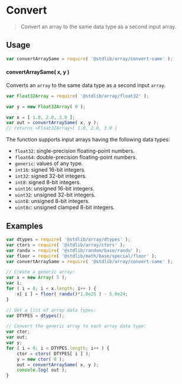 # Convert

> Convert an array to the same data type as a second input array.

<!-- Section to include introductory text. Make sure to keep an empty line after the intro `section` element and another before the `/section` close. -->

<section class="intro">

</section>

<!-- /.intro -->

<!-- Package usage documentation. -->

<section class="usage">

## Usage

```javascript
var convertArraySame = require( '@stdlib/array/convert-same' );
```

#### convertArraySame( x, y )

Converts an `array` to the same data type as a second input `array`.

```javascript
var Float32Array = require( '@stdlib/array/float32' );

var y = new Float32Array( 0 );

var x = [ 1.0, 2.0, 3.0 ];
var out = convertArraySame( x, y );
// returns <Float32Array>[ 1.0, 2.0, 3.0 ]
```

The function supports input arrays having the following data types:

-   `float32`: single-precision floating-point numbers.
-   `float64`: double-precision floating-point numbers.
-   `generic`: values of any type.
-   `int16`: signed 16-bit integers.
-   `int32`: signed 32-bit integers.
-   `int8`: signed 8-bit integers.
-   `uint16`: unsigned 16-bit integers.
-   `uint32`: unsigned 32-bit integers.
-   `uint8`: unsigned 8-bit integers.
-   `uint8c`: unsigned clamped 8-bit integers.

</section>

<!-- /.usage -->

<!-- Package usage notes. Make sure to keep an empty line after the `section` element and another before the `/section` close. -->

<section class="notes">

</section>

<!-- /.notes -->

<!-- Package usage examples. -->

<section class="examples">

## Examples

<!-- eslint-disable no-new-cap -->

```javascript
var dtypes = require( '@stdlib/array/dtypes' );
var ctors = require( '@stdlib/array/ctors' );
var randu = require( '@stdlib/random/base/randu' );
var floor = require( '@stdlib/math/base/special/floor' );
var convertArraySame = require( '@stdlib/array/convert-same' );

// Create a generic array:
var x = new Array( 5 );
var i;
for ( i = 0; i < x.length; i++ ) {
    x[ i ] = floor( randu()*1.0e25 ) - 5.0e24;
}

// Get a list of array data types:
var DTYPES = dtypes();

// Convert the generic array to each array data type:
var ctor;
var out;
var y;
for ( i = 0; i < DTYPES.length; i++ ) {
    ctor = ctors( DTYPES[ i ] );
    y = new ctor( 0 );
    out = convertArraySame( x, y );
    console.log( out );
}
```

</section>

<!-- /.examples -->

<!-- Section to include cited references. If references are included, add a horizontal rule *before* the section. Make sure to keep an empty line after the `section` element and another before the `/section` close. -->

<section class="references">

</section>

<!-- /.references -->

<!-- Section for all links. Make sure to keep an empty line after the `section` element and another before the `/section` close. -->

<section class="links">

</section>

<!-- /.links -->
